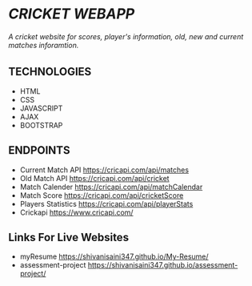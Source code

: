 # *CRICKET WEBAPP*

###### A cricket website for scores, player's information, old, new and current matches inforamtion.

## TECHNOLOGIES
* HTML
* CSS
* JAVASCRIPT
* AJAX
* BOOTSTRAP

## ENDPOINTS
* Current Match API   https://cricapi.com/api/matches
* Old Match API       https://cricapi.com/api/cricket
* Match Calender      https://cricapi.com/api/matchCalendar
* Match Score         https://cricapi.com/api/cricketScore
* Players Statistics  https://cricapi.com/api/playerStats
* Crickapi            https://www.cricapi.com/

## Links For Live Websites
* myResume            https://shivanisaini347.github.io/My-Resume/
* assessment-project  https://shivanisaini347.github.io/assessment-project/
